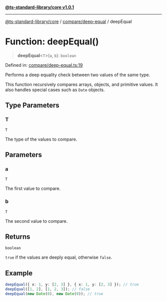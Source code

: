 [**@ts-standard-library/core v1.0.1**](../../../README.md)

***

[@ts-standard-library/core](../../../modules.md) / [compare/deep-equal](../README.md) / deepEqual

# Function: deepEqual()

> **deepEqual**\<`T`\>(`a`, `b`): `boolean`

Defined in: [compare/deep-equal.ts:19](https://github.com/gabaudette/ts-stdlib/blob/7333da76bc775fbabd0907ad8519b912cfc2fe26/packages/core/src/compare/deep-equal.ts#L19)

Performs a deep equality check between two values of the same type.

This function recursively compares arrays, objects, and primitive values.
It also handles special cases such as `Date` objects.

## Type Parameters

### T

`T`

The type of the values to compare.

## Parameters

### a

`T`

The first value to compare.

### b

`T`

The second value to compare.

## Returns

`boolean`

`true` if the values are deeply equal, otherwise `false`.

## Example

```typescript
deepEqual({ x: 1, y: [2, 3] }, { x: 1, y: [2, 3] }); // true
deepEqual([1, 2], [1, 2, 3]); // false
deepEqual(new Date(0), new Date(0)); // true
```
